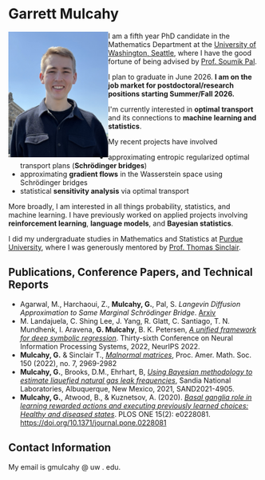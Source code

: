 # Garrett Mulcahy
<img src="IMG_7677.jpg" align="left"  width="200"> 

I am a fifth year PhD candidate in the Mathematics Department at the [University of Washington, Seattle](https://math.washington.edu/), where I have the good fortune of being advised by [Prof. Soumik Pal](https://sites.math.washington.edu//~soumik/).

I plan to graduate in June 2026. **I am on the job market for postdoctoral/research positions starting Summer/Fall 2026.**

I'm currently interested in **optimal transport** and its connections to **machine learning and statistics**. 

My recent projects have involved
- approximating entropic regularized optimal transport plans (**Schrödinger bridges**) 
- approximating **gradient flows** in the Wasserstein space using Schrödinger bridges
- statistical **sensitivity analysis** via optimal transport

More broadly, I am interested in all things probability, statistics, and machine learning. I have previously worked on applied projects involving **reinforcement learning**, **language models**, and **Bayesian statistics**.

I did my undergraduate studies in Mathematics and Statistics at [Purdue University](https://www.math.purdue.edu/), where I was generously mentored by [Prof. Thomas Sinclair](https://www.math.purdue.edu/~tsincla/).

## Publications, Conference Papers, and Technical Reports
- Agarwal, M., Harchaoui, Z., **Mulcahy, G.**, Pal, S. *Langevin Diffusion Approximation to Same Marginal Schrödinger Bridge*. [Arxiv](https://arxiv.org/abs/2505.07647)
- M. Landajuela, C. Shing Lee, J. Yang, R. Glatt, C. Santiago, T. N. Mundhenk, I. Aravena, **G. Mulcahy**, B. K. Petersen, [*A unified framework for deep symbolic regression*](https://openreview.net/forum?id=2FNnBhwJsHK). Thirty-sixth Conference on Neural Information Processing Systems, 2022, NeurIPS 2022.
- **Mulcahy, G.** & Sinclair T., [*Malnormal matrices*](https://arxiv.org/abs/2009.11139), Proc. Amer. Math. Soc. 150 (2022), no. 7, 2969-2982
- **Mulcahy, G.**, Brooks, D.M., Ehrhart, B, [*Using Bayesian methodology to estimate liquefied natural gas leak frequencies*](https://www.osti.gov/biblio/1782412), Sandia National Laboratories, Albuquerque, New Mexico, 2021, SAND2021-4905. 
- **Mulcahy, G.**, Atwood, B., & Kuznetsov, A. (2020). [*Basal ganglia role in learning rewarded actions and executing previously learned choices: Healthy and diseased states*](https://journals.plos.org/plosone/article?id=10.1371/journal.pone.0228081). PLOS ONE 15(2): e0228081. https://doi.org/10.1371/journal.pone.0228081

## Contact Information
My email is gmulcahy @ uw . edu.

